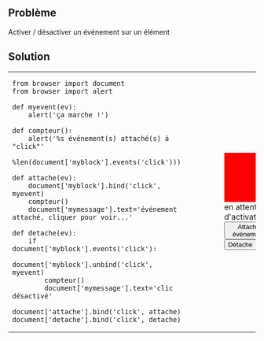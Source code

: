 Problème
--------

Activer / désactiver un événement sur un élément

Solution
--------

<table>
<tr>
<td>

```exec_on_load
from browser import document
from browser import alert

def myevent(ev):
    alert('ça marche !')

def compteur():
    alert('%s événement(s) attaché(s) à "click"' 
        %len(document['myblock'].events('click')))

def attache(ev):
    document['myblock'].bind('click', myevent)
    compteur()
    document['mymessage'].text='événement attaché, cliquer pour voir...'

def detache(ev):
    if document['myblock'].events('click'):
        document['myblock'].unbind('click', myevent)
        compteur()
        document['mymessage'].text='clic désactivé'

document['attache'].bind('click', attache)
document['detache'].bind('click', detache)

```

</td>

<td style="padding-left:5em;">
<div id="myblock" style="width:100px; height:100px; background:red"></div>
<span id="mymessage">en attente d'activation</span>
<div><button id="attache">Attache événement</button>
<button id="detache">Détache</button>
</td>

</table>